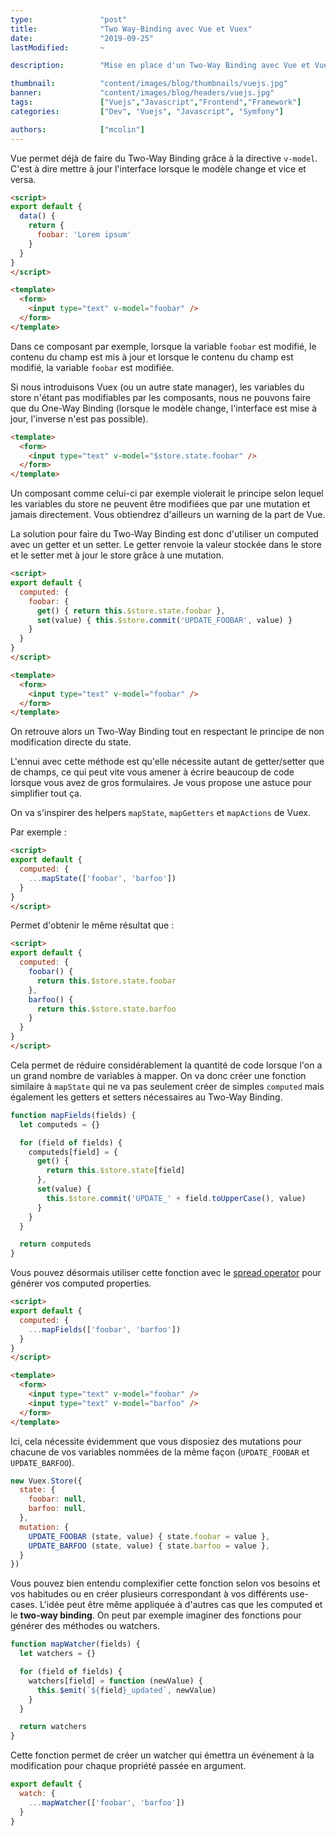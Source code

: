 ```yaml
---
type:               "post"
title:              "Two Way-Binding avec Vue et Vuex"
date:               "2019-09-25"
lastModified:       ~

description:        "Mise en place d'un Two-Way Binding avec Vue et Vuex."

thumbnail:          "content/images/blog/thumbnails/vuejs.jpg"
banner:             "content/images/blog/headers/vuejs.jpg"
tags:               ["Vuejs","Javascript","Frontend","Framework"]
categories:         ["Dev", "Vuejs", "Javascript", "Symfony"]

authors:            ["mcolin"]
---
```


Vue permet déjà de faire du Two-Way Binding grâce à la directive `v-model`. C'est à dire mettre à jour l'interface lorsque le modèle change et vice et versa.

```html
<script>
export default {
  data() {
    return {
      foobar: 'Lorem ipsum'
    }
  }
}
</script>

<template>
  <form>
    <input type="text" v-model="foobar" />
  </form>
</template>
```

Dans ce composant par exemple, lorsque la variable `foobar` est modifié, le contenu du champ est mis à jour et lorsque le contenu du champ est modifié, la variable `foobar` est modifiée.

Si nous introduisons Vuex (ou un autre state manager), les variables du store n'étant pas modifiables par les composants, nous ne pouvons faire que du One-Way Binding (lorsque le modèle change, l'interface est mise à jour, l'inverse n'est pas possible).

```html
<template>
  <form>
    <input type="text" v-model="$store.state.foobar" />
  </form>
</template>
```

Un composant comme celui-ci par exemple violerait le principe selon lequel les variables du store ne peuvent être modifiées que par une mutation et jamais directement. Vous obtiendrez d'ailleurs un warning de la part de Vue.

La solution pour faire du Two-Way Binding est donc d'utiliser un computed avec un getter et un setter. Le getter renvoie la valeur stockée dans le store et le setter met à jour le store grâce à une mutation.

```html
<script>
export default {
  computed: {
    foobar: {
      get() { return this.$store.state.foobar },
      set(value) { this.$store.commit('UPDATE_FOOBAR', value) }
    }
  }
}
</script>

<template>
  <form>
    <input type="text" v-model="foobar" />
  </form>
</template>
```

On retrouve alors un Two-Way Binding tout en respectant le principe de non modification directe du state.

L'ennui avec cette méthode est qu'elle nécessite autant de getter/setter que de champs, ce qui peut vite vous amener à écrire beaucoup de code lorsque vous avez de gros formulaires. Je vous propose une astuce pour simplifier tout ça.

On va s'inspirer des helpers `mapState`, `mapGetters` et `mapActions` de Vuex.

Par exemple :

```html
<script>
export default {
  computed: {
    ...mapState(['foobar', 'barfoo'])
  }
}
</script>
```

Permet d'obtenir le même résultat que :

```html
<script>
export default {
  computed: {
    foobar() {
      return this.$store.state.foobar
    },
    barfoo() {
      return this.$store.state.barfoo
    }
  }
}
</script>
```

Cela permet de réduire considérablement la quantité de code lorsque l'on a un grand nombre de variables à mapper. On va donc créer une fonction similaire à `mapState` qui ne va pas seulement créer de simples `computed` mais également les getters et setters nécessaires au Two-Way Binding.

```js
function mapFields(fields) {
  let computeds = {}

  for (field of fields) {
    computeds[field] = {
      get() {
        return this.$store.state[field]
      },
      set(value) {
        this.$store.commit('UPDATE_' + field.toUpperCase(), value)
      }
    }
  }

  return computeds
}
```

Vous pouvez désormais utiliser cette fonction avec le [spread operator](https://developer.mozilla.org/fr/docs/Web/JavaScript/Reference/Op%C3%A9rateurs/Syntaxe_d%C3%A9composition) pour générer vos computed properties.

```html
<script>
export default {
  computed: {
    ...mapFields(['foobar', 'barfoo'])
  }
}
</script>

<template>
  <form>
    <input type="text" v-model="foobar" />
    <input type="text" v-model="barfoo" />
  </form>
</template>
```

Ici, cela nécessite évidemment que vous disposiez des mutations pour chacune de vos variables nommées de la même façon (`UPDATE_FOOBAR` et `UPDATE_BARFOO`).

```js
new Vuex.Store({
  state: {
    foobar: null,
    barfoo: null,
  },
  mutation: {
    UPDATE_FOOBAR (state, value) { state.foobar = value },
    UPDATE_BARFOO (state, value) { state.barfoo = value },
  }
})
```

Vous pouvez bien entendu complexifier cette fonction selon vos besoins et vos habitudes ou en créer plusieurs correspondant à vos différents use-cases. L'idée peut être même appliquée à d'autres cas que les computed et le **two-way binding**. On peut par exemple imaginer des fonctions pour générer des méthodes ou watchers.

```js
function mapWatcher(fields) {
  let watchers = {}

  for (field of fields) {
    watchers[field] = function (newValue) {
      this.$emit(`${field}_updated`, newValue)
    }
  }

  return watchers
}
```

Cette fonction permet de créer un watcher qui émettra un événement à la modification pour chaque propriété passée en argument.

```js
export default {
  watch: {
    ...mapWatcher(['foobar', 'barfoo'])
  }
}
```
